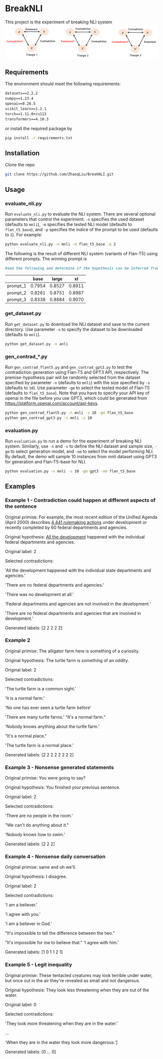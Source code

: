 # BreakNLI
This project is the experiment of breaking NLI system
![Image text](imgs/triangles.png)
## Requirements
The environment should meet the following requirements:
  ```markdown
  datasets==2.2.2
  numpy==1.23.4
  openai==0.26.5
  scikit_learn==1.2.1
  torch==1.11.0+cu113
  transformers==4.10.3
  ```
  or install the required package by
  ```sh
  pip install -r requirements.txt
  ```
  
## Installation
Clone the repo 
  ```sh
  git clone https://github.com/ZhaoqLiu/BreakNLI.git
  ```

## Usage
### evaluate_nli.py
Run `evaluate_nli.py` to evaluate the NLI system. There are several optional parameters that control the experiment: `-n` specifies the used dataset (defaults to `mnli`), `-m` specifies the tested NLI model (defaults to `flan_t5_base`), and `-p` specifies the indice of the prompt to be used (defaults to `2`). For example:
  ```sh
  python evaluate_nli.py -n mnli -m flan_t5_base -p 2
  ```
The following is the result of different NLI system (variants of Flan-T5) using different prompts. The winning prompt is 
  ```markdown
  Read the following and determine if the hypothesis can be inferred from the premise: Premise: <premise> Hypothesis: <hypothesis>
  ```
|          | base   | large  | xl     |
|:--------:|:------:|:------:|:------:|
| prompt_1 | 0.7954 | 0.8527 | 0.8911 |
| prompt_2 | 0.8261 | 0.8751 | 0.8987 |
| prompt_3 | 0.8338 | 0.8884 | 0.9070 |

### get_dataset.py
Run `get_dataset.py` to download the NLI dataset and save to the current directory. Use parameter `-n` to specify the dataset to be downloaded (defaults to `mnli`).
  ```sh
  python get_dataset.py -n anli
  ```
### gen_contrad_\*.py
Run `gen_contrad_flant5.py` and `gen_contrad_gpt3.py` to test the contradiction generation using Flan-T5 and GPT3 API, respectively. The premise-hypothesis pair will be randomly selected from the dataset specified by parameter `-n` (defaults to `mnli`) with the size specified by `-s` (defaults to `10`). Use parameter `-gm` to select the tested model of Flan-T5 (defaults to `flan_t5_base`). Note that you have to specify your API key of openai in the file before you use GPT3, which could be generated from https://platform.openai.com/account/api-keys.
  ```sh
  python gen_contrad_flant5.py -n mnli -s 10 -gm flan_t5_base
  python gen_contrad_gpt3.py -n mnli -s 10
  ```
  
### evaluation.py
Run `evaluation.py` to run a demo for the experiment of breaking NLI system. Similarly, use `-n` and `-s` to define the NLI dataset and sample size, `-gm` to select generation model, and `-nm` to select the model performing NLI. By default, the demo will sample 10 instances from mnli dataset using GPT3 for generation and Flan-T5-base for NLI.
  ```sh
  python evaluation.py -n mnli -s 10 -gm gpt3 -nm flan_t5_base
  ```

## Examples

### Example 1 - Contradiction could happen at different aspects of the sentence

Original primise: For example, the most recent edition of the Unified Agenda (April 2000) describes <ins>4,441 rulemaking actions</ins> under development or recently completed by 60 federal departments and agencies.

Original hypothesis: <ins>All the development</ins> happened with the individual federal departments and agencies.

Original label: 2

Selected contradictions: 

'All the development happened with the individual state departments and agencies.'

'There are no federal departments and agencies.'
 
'There was no development at all.'
 
'Federal departments and agencies are not involved in the development.'
 
'There are no federal departments and agencies that are involved in development.'
 
Generated labels: [2 2 2 2 2]

### Example 2 

Original primise: The alligator farm here is something of a curiosity.

Original hypothesis: The turtle farm is something of an oddity.

Original label: 2

Selected contradictions:

'The turtle farm is a common sight.'

'It is a normal farm.'

'No one has ever seen a turtle farm before'

'There are many turtle farms.' "It's a normal farm."

 'Nobody knows anything about the turtle farm.'
 
 "It's a normal place."
 
 'The turtle farm is a normal place.'
 
Generated labels: [2 2 2 2 2 2 2 2]

### Example 3 - Nonsense generated statements

Original primise: You were going to say?

Original hypothesis: You finished your previous sentence.

Original label: 2

Selected contradictions:

'There are no people in the room.'

"We can't do anything about it."

 'Nobody knows how to swim.'
 
Generated labels: [2 2 2]

### Example 4 - Nonsense daily conversation

Original primise: same and uh we'll.

Original hypothesis: I disagree.

Original label: 2

Selected contradictions:

'I am a believer.'

'I agree with you.'

'I am a believer in God.'

 "It's impossible to tell the difference between the two."
 
 "It's impossible for me to believe that." 'I agree with him.'
 
Generated labels: [1 0 1 1 2 1]

### Example 5 - Legit inequality

Original primise: These tentacled creatures may look terrible under water, but once out in the air they're revealed as small and not dangerous.

Original hypothesis: They look less threatening when they are out of the water.

Original label: 0

Selected contradictions:

'They look more threatening when they are in the water.'
 
 ...
 
'When they are in the water they look more dangerous.']
 
Generated labels: [0 ... 0]

